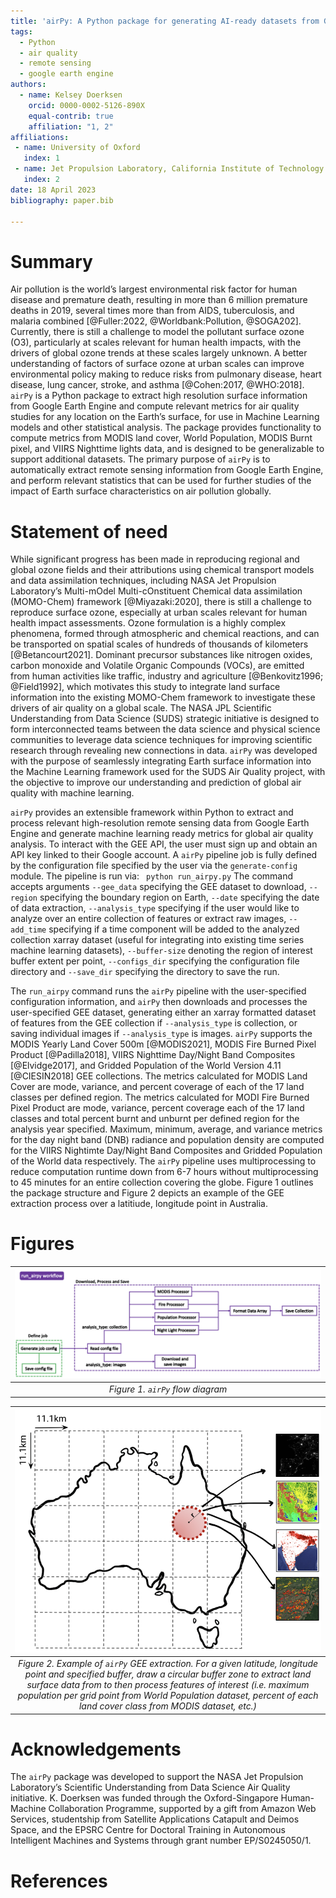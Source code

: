 ```yaml
---
title: 'airPy: A Python package for generating AI-ready datasets from Google Earth Engine for air quality studies'
tags:
  - Python
  - air quality
  - remote sensing
  - google earth engine
authors:
  - name: Kelsey Doerksen
    orcid: 0000-0002-5126-890X
    equal-contrib: true
    affiliation: "1, 2"
affiliations:
 - name: University of Oxford
   index: 1
 - name: Jet Propulsion Laboratory, California Institute of Technology
   index: 2
date: 18 April 2023
bibliography: paper.bib

---
```


# Summary

Air pollution is the world’s largest environmental risk factor for human disease and premature death, resulting in more than 6 million premature deaths in 2019, several times more than from AIDS, tuberculosis, and malaria combined [@Fuller:2022, @Worldbank:Pollution, @SOGA202]. Currently, there is still a challenge to model the pollutant surface ozone (O3), particularly at scales relevant for human health impacts, with the drivers of global ozone trends at these scales largely unknown. A better understanding of factors of surface ozone at urban scales can improve environmental policy making to reduce risks from pulmonary disease, heart disease, lung cancer, stroke, and asthma [@Cohen:2017, @WHO:2018]. `airPy` is a Python package to extract high resolution surface information from Google Earth Engine and compute relevant metrics for air quality studies for any location on the Earth’s surface, for use in Machine Learning models and other statistical analysis. The package provides functionality to compute metrics from MODIS land cover, World Population, MODIS Burnt pixel, and VIIRS Nighttime lights data, and is designed to be generalizable to support additional datasets. The primary purpose of `airPy` is to automatically extract remote sensing information from Google Earth Engine, and perform relevant statistics that can be used for further studies of the impact of Earth surface characteristics on air pollution globally.

# Statement of need

While significant progress has been made in reproducing regional and global ozone fields and their attributions using chemical transport models and data assimilation techniques, including NASA Jet Propulsion Laboratory’s Multi-mOdel Multi-cOnstituent Chemical data assimilation (MOMO-Chem) framework [@Miyazaki:2020], there is still a challenge to reproduce surface ozone, especially at urban scales relevant for human health impact assessments. Ozone formulation is a highly complex phenomena, formed through atmospheric and chemical reactions, and can be transported on spatial scales of hundreds of thousands of kilometers [@Betancourt2021]. Dominant precursor substances like nitrogen oxides, carbon monoxide and Volatile Organic Compounds (VOCs), are emitted from human activities like traffic, industry and agriculture [@Benkovitz1996; @Field1992], which motivates this study to integrate land surface information into the existing MOMO-Chem framework to investigate these drivers of air quality on a global scale. The NASA JPL Scientific Understanding from Data Science (SUDS) strategic initiative is designed to form interconnected teams between the data science and physical science communities to leverage data science techniques for improving scientific research through revealing new connections in data. `airPy` was developed with the purpose of seamlessly integrating Earth surface information into the Machine Learning framework used for the SUDS Air Quality project, with the objective to improve our understanding and prediction of global air quality with machine learning.

`airPy` provides an extensible framework within Python to extract and process relevant high-resolution remote sensing data from Google Earth Engine and generate machine learning ready metrics for global air quality analysis. To interact with the GEE API, the user must sign up and obtain an API key linked to their Google account. A `airPy` pipeline job is fully defined by the configuration file specified by the user via the `generate-config` module. The pipeline is run via: ` python run_airpy.py`  The command accepts arguments `--gee_data` specifying the GEE dataset to download, `--region` specifying the boundary region on Earth, `--date` specifying the date of data extraction, `--analysis_type` specifying if the user would like to analyze over an entire collection of features or extract raw images, `--add_time` specifying if a time component will be added to the analyzed collection xarray dataset (useful for integrating into existing time series machine learning datasets), `--buffer-size` denoting the region of interest buffer extent per point, `--configs_dir` specifying the configuration file directory and `--save_dir` specifying the directory to save the run.

The `run_airpy` command runs the `airPy` pipeline with the user-specified configuration information, and `airPy` then downloads and processes the user-specified GEE dataset, generating either an xarray formatted dataset of features from the GEE collection if `--analysis_type` is collection, or saving individual images if `--analysis_type` is images. `airPy` supports the MODIS Yearly Land Cover 500m [@MODIS2021], MODIS Fire Burned Pixel Product [@Padilla2018], VIIRS Nighttime Day/Night Band Composites [@Elvidge2017], and Gridded Population of the World Version 4.11 [@CIESIN2018] GEE collections. The metrics calculated for MODIS Land Cover are mode, variance, and percent coverage of each of the 17 land classes per defined region. The metrics calculated for MODI Fire Burned Pixel Product are mode, variance, percent coverage each of the 17 land classes and total percent burnt and unburnt per defined region for the analysis year specified. Maximum, minimum, average, and variance metrics for the day night band (DNB) radiance and population density are computed for the VIIRS Nightimte Day/Night Band Composites and Gridded Population of the World data respectively. The `airPy` pipeline uses multiprocessing to reduce computation runtime down from 6-7 hours without multiprocessing to 45 minutes for an entire collection covering the globe. Figure 1 outlines the package structure and Figure 2 depicts an example of the GEE extraction process over a latitiude, longitude point in Australia.

# Figures
|![Image](../paper/figures/airpy_pipeline.png)
|:--:| 
| *Figure 1. `airPy` flow diagram* |

|![Image](../paper/figures/py-aq_all.png)
|:--:| 
| *Figure 2. Example of `airPy` GEE extraction. For a given latitude, longitude point and specified buffer, draw a circular buffer zone to extract land surface data from to then process features of interest (i.e. maximum population per grid point from World Population dataset, percent of each land cover class from MODIS dataset, etc.)* |

# Acknowledgements

The `airPy` package was developed to support the NASA Jet Propulsion Laboratory’s Scientific Understanding from Data Science Air Quality initiative. K. Doerksen was funded through the Oxford-Singapore Human-Machine Collaboration Programme, supported by a gift from Amazon Web Services, studentship from Satellite Applications Catapult and Deimos Space, and the EPSRC Centre for Doctoral Training in Autonomous Intelligent Machines and Systems through grant number EP/S0245050/1.

# References

